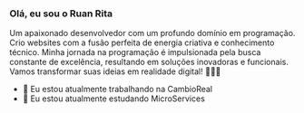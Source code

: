 ### Olá, eu sou o Ruan Rita

Um apaixonado desenvolvedor com um profundo domínio em programação. Crio websites com a fusão perfeita de energia criativa e conhecimento técnico. Minha jornada na programação é impulsionada pela busca constante de excelência, resultando em soluções inovadoras e funcionais. Vamos transformar suas ideias em realidade digital! 👋👋👋

- 🔭 Eu estou atualmente trabalhando na CambioReal
- 🌱 Eu estou atualmente estudando MicroServices
<!--
**Ruan-Rita/Ruan-Rita** is a ✨ _special_ ✨ repository because its `README.md` (this file) appears on your GitHub profile.

Here are some ideas to get you started:

- 🔭 I’m currently working on ...
- 🌱 I’m currently learning ...
- 👯 I’m looking to collaborate on ...
- 🤔 I’m looking for help with ...
- 💬 Ask me about ...
- 📫 How to reach me: ...
- 😄 Pronouns: ...
- ⚡ Fun fact: ...
-->
